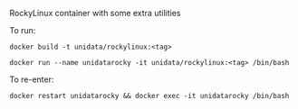RockyLinux container with some extra utilities


To run:

```docker build -t unidata/rockylinux:<tag>```

```docker run --name unidatarocky -it unidata/rockylinux:<tag> /bin/bash```


To re-enter:

```docker restart unidatarocky && docker exec -it unidatarocky /bin/bash```
